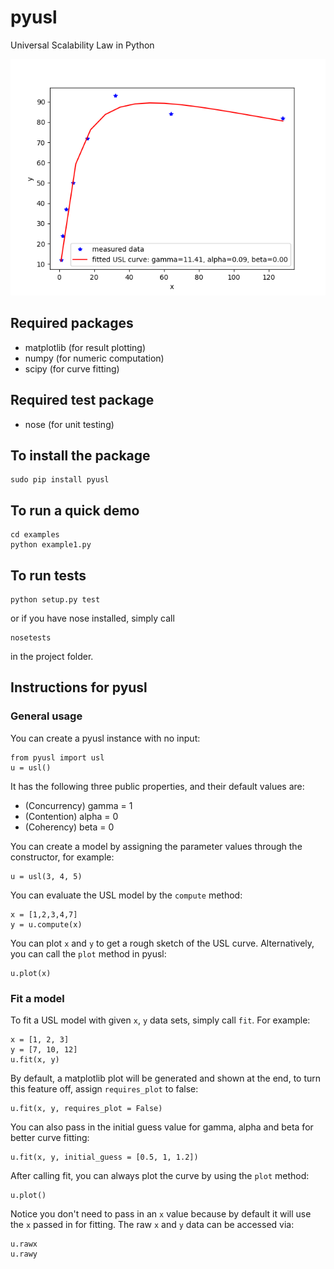 # pyusl
Universal Scalability Law in Python

![screenshot](examples/images/pyusl.png "USL curve")

## Required packages
* matplotlib (for result plotting)
* numpy (for numeric computation)
* scipy (for curve fitting)

## Required test package
* nose (for unit testing)

## To install the package
```
sudo pip install pyusl
```

## To run a quick demo
```
cd examples
python example1.py
```

## To run tests
```
python setup.py test
```
or if you have nose installed, simply call
```
nosetests
```
in the project folder.

## Instructions for pyusl
### General usage
You can create a pyusl instance with no input:
```
from pyusl import usl
u = usl()
```
It has the following three public properties, and their default values are:
* (Concurrency) gamma = 1
* (Contention) alpha = 0
* (Coherency) beta = 0

You can create a model by assigning the parameter values through the constructor, for example:
```
u = usl(3, 4, 5)
```

You can evaluate the USL model by the `compute` method:
```
x = [1,2,3,4,7]
y = u.compute(x)
```
You can plot `x` and `y` to get a rough sketch of the USL curve. Alternatively, you can call the `plot` method in pyusl:
```
u.plot(x)
```
### Fit a model

To fit a USL model with given `x`, `y` data sets, simply call `fit`. For example:
```
x = [1, 2, 3]
y = [7, 10, 12]
u.fit(x, y)
```
By default, a matplotlib plot will be generated and shown at the end, to turn this feature off, assign `requires_plot` to false:
```
u.fit(x, y, requires_plot = False)
```
You can also pass in the initial guess value for gamma, alpha and beta for better curve fitting:
```
u.fit(x, y, initial_guess = [0.5, 1, 1.2])
```
After calling fit, you can always plot the curve by using the `plot` method:
```
u.plot()
```
Notice you don't need to pass in an `x` value because by default it will use the `x` passed in for fitting. The raw `x` and `y` data can be accessed via:
```
u.rawx
u.rawy
```
